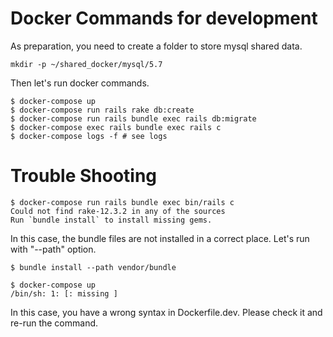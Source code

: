 # Docker Commands for development

As preparation, you need to create a folder to store mysql shared data.
```
mkdir -p ~/shared_docker/mysql/5.7
```

Then let's run docker commands.
```
$ docker-compose up
$ docker-compose run rails rake db:create
$ docker-compose run rails bundle exec rails db:migrate
$ docker-compose exec rails bundle exec rails c
$ docker-compose logs -f # see logs
```

# Trouble Shooting

```
$ docker-compose run rails bundle exec bin/rails c
Could not find rake-12.3.2 in any of the sources
Run `bundle install` to install missing gems.
```
In this case, the bundle files are not installed in a correct place. Let's run with "--path" option.

```
$ bundle install --path vendor/bundle
```


```
$ docker-compose up
/bin/sh: 1: [: missing ]
```

In this case, you have a wrong syntax in Dockerfile.dev. Please check it and re-run the command.
